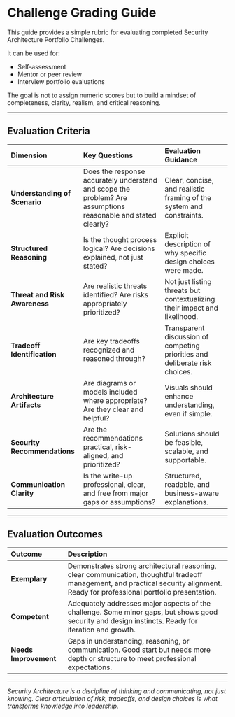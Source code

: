 # Challenge Grading Guide

This guide provides a simple rubric for evaluating completed Security Architecture Portfolio Challenges.

It can be used for:
- Self-assessment
- Mentor or peer review
- Interview portfolio evaluations

The goal is not to assign numeric scores but to build a mindset of completeness, clarity, realism, and critical reasoning.

---

## Evaluation Criteria

| Dimension | Key Questions | Evaluation Guidance |
|:----------|:--------------|:---------------------|
| **Understanding of Scenario** | Does the response accurately understand and scope the problem? Are assumptions reasonable and stated clearly? | Clear, concise, and realistic framing of the system and constraints. |
| **Structured Reasoning** | Is the thought process logical? Are decisions explained, not just stated? | Explicit description of why specific design choices were made. |
| **Threat and Risk Awareness** | Are realistic threats identified? Are risks appropriately prioritized? | Not just listing threats but contextualizing their impact and likelihood. |
| **Tradeoff Identification** | Are key tradeoffs recognized and reasoned through? | Transparent discussion of competing priorities and deliberate risk choices. |
| **Architecture Artifacts** | Are diagrams or models included where appropriate? Are they clear and helpful? | Visuals should enhance understanding, even if simple. |
| **Security Recommendations** | Are the recommendations practical, risk-aligned, and prioritized? | Solutions should be feasible, scalable, and supportable. |
| **Communication Clarity** | Is the write-up professional, clear, and free from major gaps or assumptions? | Structured, readable, and business-aware explanations. |

---

## Evaluation Outcomes

| Outcome | Description |
|:--------|:------------|
| **Exemplary** | Demonstrates strong architectural reasoning, clear communication, thoughtful tradeoff management, and practical security alignment. Ready for professional portfolio presentation. |
| **Competent** | Adequately addresses major aspects of the challenge. Some minor gaps, but shows good security and design instincts. Ready for iteration and growth. |
| **Needs Improvement** | Gaps in understanding, reasoning, or communication. Good start but needs more depth or structure to meet professional expectations. |

---

*Security Architecture is a discipline of thinking and communicating, not just knowing. Clear articulation of risk, tradeoffs, and design choices is what transforms knowledge into leadership.*

